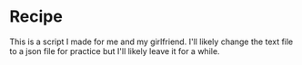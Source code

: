 # Recipe

This is a script I made for me and my girlfriend. I'll likely change the text file to a json file for practice but I'll likely leave it for a while.
